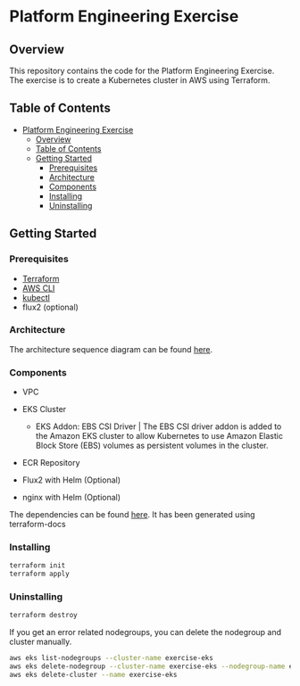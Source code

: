 # Platform Engineering Exercise

## Overview

This repository contains the code for the Platform Engineering Exercise. The exercise is to create a Kubernetes cluster in AWS using Terraform.

## Table of Contents

- [Platform Engineering Exercise](#platform-engineering-exercise)
  - [Overview](#overview)
  - [Table of Contents](#table-of-contents)
  - [Getting Started](#getting-started)
    - [Prerequisites](#prerequisites)
    - [Architecture](#architecture)
    - [Components](#components)
    - [Installing](#installing)
    - [Uninstalling](#uninstalling)

## Getting Started

### Prerequisites

- [Terraform](https://www.terraform.io/downloads.html)
- [AWS CLI](https://docs.aws.amazon.com/cli/latest/userguide/cli-chap-install.html)
- [kubectl](https://kubernetes.io/docs/tasks/tools/install-kubectl/)
- flux2 (optional)

### Architecture

The architecture sequence diagram can be found [here](./docs/Architecture.md).

### Components

- VPC
- EKS Cluster

  - EKS Addon: EBS CSI Driver | The EBS CSI driver addon is added to the Amazon EKS cluster to allow Kubernetes to use Amazon Elastic Block Store (EBS) volumes as persistent volumes in the cluster.

- ECR Repository
- Flux2 with Helm (Optional)
- nginx with Helm (Optional)

The dependencies can be found [here](./docs/Dependencies.md). It has been generated using terraform-docs

### Installing

```bash
terraform init
terraform apply
```

### Uninstalling

```bash
terraform destroy
```

If you get an error related nodegroups, you can delete the nodegroup and cluster manually.

```bash
aws eks list-nodegroups --cluster-name exercise-eks
aws eks delete-nodegroup --cluster-name exercise-eks --nodegroup-name exercise-eks-default-winning-chipmunk
aws eks delete-cluster --name exercise-eks
```
